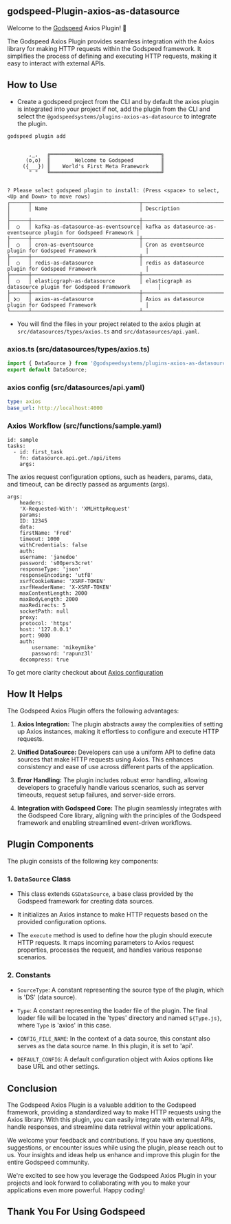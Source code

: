 ## godspeed-Plugin-axios-as-datasource

Welcome to the [Godspeed](https://www.godspeed.systems/) Axios Plugin! 🚀


The Godspeed Axios Plugin provides seamless integration with the Axios library for making HTTP requests within the Godspeed framework. It simplifies the process of defining and executing HTTP requests, making it easy to interact with external APIs.

## How to Use
- Create a godspeed project from the CLI and by default the axios plugin is integrated into your project if not, add the plugin from the CLI and select the `@godspeedsystems/plugins-axios-as-datasource` to integrate the plugin.
```
godspeed plugin add   


       ,_,   ╔════════════════════════════════════╗
      (o,o)  ║        Welcome to Godspeed         ║
     ({___}) ║    World's First Meta Framework    ║
       " "   ╚════════════════════════════════════╝


? Please select godspeed plugin to install: (Press <space> to select, <Up and Down> to move rows)
┌──────┬───────────────────────────────────┬──────────────────────────────────────────────────────────────────┐
│      │ Name                              │ Description                                                      │
├──────┼───────────────────────────────────┼──────────────────────────────────────────────────────────────────┤
│  ◯   │ kafka-as-datasource-as-eventsource│ kafka as datasource-as-eventsource plugin for Godspeed Framework │
├──────┼───────────────────────────────────┼──────────────────────────────────────────────────────────────────┤
│  ◯   │ cron-as-eventsource               │ Cron as eventsource plugin for Godspeed Framework                │
├──────┼───────────────────────────────────┼──────────────────────────────────────────────────────────────────┤
│  ◯   │ redis-as-datasource               │ redis as datasource plugin for Godspeed Framework                │
├──────┼───────────────────────────────────┼──────────────────────────────────────────────────────────────────┤
│  ◯   │ elasticgraph-as-datasource        │ elasticgraph as datasource plugin for Godspeed Framework         │
├──────┼───────────────────────────────────┼──────────────────────────────────────────────────────────────────┤
│ ❯◯   │ axios-as-datasource               │ Axios as datasource plugin for Godspeed Framework                │
└──────┴───────────────────────────────────┴──────────────────────────────────────────────────────────────────┘

```
- You will find the files in your project related to the axios plugin at `src/datasources/types/axios.ts` and `src/datasources/api.yaml`.

### axios.ts (src/datasources/types/axios.ts)

```typescript
import { DataSource } from '@godspeedsystems/plugins-axios-as-datasource';
export default DataSource;
```

### axios config (src/datasources/api.yaml)

```yaml
type: axios
base_url: http://localhost:4000
```

### Axios Workflow (src/functions/sample.yaml)
```
id: sample
tasks:
  - id: first_task
    fn: datasource.api.get./api/items
    args:
```
The axios request configuration options, such as headers, params, data, and timeout, can be directly passed as arguments (args).

```
args:
    headers:
    'X-Requested-With': 'XMLHttpRequest'
    params:
    ID: 12345
    data:
    firstName: 'Fred'
    timeout: 1000
    withCredentials: false
    auth:
    username: 'janedoe'
    password: 's00pers3cret'
    responseType: 'json'
    responseEncoding: 'utf8'
    xsrfCookieName: 'XSRF-TOKEN'
    xsrfHeaderName: 'X-XSRF-TOKEN'
    maxContentLength: 2000
    maxBodyLength: 2000
    maxRedirects: 5
    socketPath: null
    proxy:
    protocol: 'https'
    host: '127.0.0.1'
    port: 9000
    auth:
        username: 'mikeymike'
        password: 'rapunz3l'
    decompress: true
```
 To get more clarity checkout about [Axios configuration]( https://axios-http.com/docs/req_config)


## How It Helps

The Godspeed Axios Plugin offers the following advantages:

1. **Axios Integration:** The plugin abstracts away the complexities of setting up Axios instances, making it effortless to configure and execute HTTP requests.

2. **Unified DataSource:** Developers can use a uniform API to define data sources that make HTTP requests using Axios. This enhances consistency and ease of use across different parts of the application.

3. **Error Handling:** The plugin includes robust error handling, allowing developers to gracefully handle various scenarios, such as server timeouts, request setup failures, and server-side errors.

4. **Integration with Godspeed Core:** The plugin seamlessly integrates with the Godspeed Core library, aligning with the principles of the Godspeed framework and enabling streamlined event-driven workflows.


## Plugin Components

The plugin consists of the following key components:

### 1. `DataSource` Class

- This class extends `GSDataSource`, a base class provided by the Godspeed framework for creating data sources.

- It initializes an Axios instance to make HTTP requests based on the provided configuration options.

- The `execute` method is used to define how the plugin should execute HTTP requests. It maps incoming parameters to Axios request properties, processes the request, and handles various response scenarios.

### 2. Constants

- `SourceType`: A constant representing the source type of the plugin, which is 'DS' (data source).

- `Type`: A constant representing the loader file of the plugin. The final loader file will be located in the 'types' directory and named `${Type.js}`, where `Type` is 'axios' in this case.

- `CONFIG_FILE_NAME`: In the context of a data source, this constant also serves as the data source name. In this plugin, it is set to 'api'.

- `DEFAULT_CONFIG`: A default configuration object with Axios options like base URL and other settings.


## Conclusion

The Godspeed Axios Plugin is a valuable addition to the Godspeed framework, providing a standardized way to make HTTP requests using the Axios library. With this plugin, you can easily integrate with external APIs, handle responses, and streamline data retrieval within your applications.

We welcome your feedback and contributions. If you have any questions, suggestions, or encounter issues while using the plugin, please reach out to us. Your insights and ideas help us enhance and improve this plugin for the entire Godspeed community.

We're excited to see how you leverage the Godspeed Axios Plugin in your projects and look forward to collaborating with you to make your applications even more powerful. Happy coding!


## Thank You For Using Godspeed 